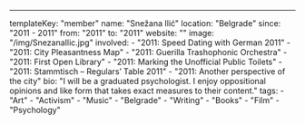 ---
  templateKey: "member"
  name: "Snežana Ilić"
  location: "Belgrade"
  since: "2011 - 2011"
  from: "2011"
  to: "2011"
  website: ""
  image: "/img/SnezanaIlic.jpg"
  involved: 
    - "2011: Speed Dating with German 2011"
    - "2011: City Pleasantness Map"
    - "2011: Guerilla Trashophonic Orchestra"
    - "2011: First Open Library"
    - "2011: Marking the Unofficial Public Toilets"
    - "2011: Stammtisch – Regulars’ Table 2011"
    - "2011: Another perspective of the city"
  bio: "I will be a graduated psychologist. I enjoy oppositional opinions and like form that takes exact measures to their content."
  tags: 
    - "Art"
    - "Activism"
    - "Music"
    - "Belgrade"
    - "Writing"
    - "Books"
    - "Film"
    - "Psychology"
